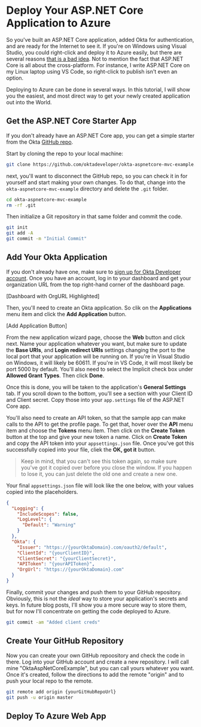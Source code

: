 # Deploy Your ASP.NET Core Application to Azure

So you've built an ASP.NET Core application, added Okta for authentication, and are ready for the Internet to see it. If you're on Windows using Visual Studio, you could right-click and deploy it to Azure easily, but there are several reasons [that is a bad idea](https://damianbrady.com.au/2018/02/01/friends-dont-let-friends-right-click-publish/). Not to mention the fact that ASP.NET Core is all about the cross-platform. For instance, I write ASP.NET Core on my Linux laptop using VS Code, so right-click to publish isn't even an option. 

Deploying to Azure can be done in several ways. In this tutorial, I will show you the easiest, and most direct way to get your newly created application out into the World.

## Get the ASP.NET Core Starter App

If you don't already have an ASP.NET Core app, you can get a simple starter from the Okta [GitHub repo](https://github.com/oktadeveloper/okta-aspnetcore-mvc-example).

Start by cloning the repo to your local machine:

```bash
git clone https://github.com/oktadeveloper/okta-aspnetcore-mvc-example.git
```

next, you'll want to disconnect the GitHub repo, so you can check it in for yourself and start making your own changes. To do that, change into the `okta-aspnetcore-mvc-example` directory and delete the `.git` folder.

```bash
cd okta-aspnetcore-mvc-example
rm -rf .git
```
Then initialize a Git repository in that same folder and commit the code.

```bash
git init
git add -A
git commit -m "Initial Commit"
```

## Add Your Okta Application
If you don't already have one, make sure to [sign up for Okta Developer account](https://developer.okta.com/signup/). Once you have an account, log in to your dashboard and get your organization URL from the top right-hand corner of the dashboard page.

[Dashboard with OrgURL Highlighted]

Then, you'll need to create an Okta application. So clik on the **Applications** menu item and click the **Add Application** button.

[Add Application Button]

From the new application wizard page, choose the **Web** button and click next. Name your application whatever you want, but make sure to update the **Base URIs**, and **Login redirect URIs** settings changing the port to the local port that your application will be running on. If you're in Visual Studio on Windows, it will likely be 60611. If you're in VS Code, it will most likely be port 5000 by default. You'll also need to select the Implicit check box under **Allowed Grant Types**. Then click **Done**.

Once this is done, you will be taken to the application's **General Settings** tab. If you scroll down to the bottom, you'll see a section with your Client ID and Client secret. Copy those into your `app.settings` file of the ASP.NET Core app.

You'll also need to create an API token, so that the sample app can make calls to the API to get the profile page. To get that, hover over the **API** menu item and choose the **Tokens** menu item. Then click on the **Create Token** button at the top and give your new token a name. Click on **Create Token** and copy the API token into your `appsettings.json` file. Once you've got this successfully copied into your file, cliek the **OK, got it** button. 

>Keep in mind, that you can't see this token again, so make sure you've got it copied over before you close the window. If you happen to lose it, you can just delete the old one and create a new one.

Your final `appsettings.json` file will look like the one below, with your values copied into the placeholders.

```json
{
  "Logging": {
    "IncludeScopes": false,
    "LogLevel": {
      "Default": "Warning"
    }
  },
  "Okta": {
    "Issuer": "https://{yourOktaDomain}.com/oauth2/default",
    "ClientId": "{yourClientID}",
    "ClientSecret": "{yourClientSecret}",
    "APIToken": "{yourAPIToken}",
    "OrgUrl": "https://{yourOktaDomain}.com"
  }
}
```

Finally, commit your changes and push them to your GitHub repository. Obviously, this is not the *ideal* way to store your application's secrets and keys. In future blog posts, I'll show you a more secure way to store them, but for now I'll concentrate on getting the code deployed to Azure.

```bash
git commit -am "Added client creds"
```

## Create Your GitHub Repository

Now you can create your own GitHub repoository and check the code in there. Log into your GitHub account and create a new repository. I will call mine "OktaAspNetCoreExample", but you can call yours whatever you want. Once it's created, follow the directions to add the remote "origin" and to push your local repo to the remote.

```bash
git remote add origin {yourGitHubRepoUrl}
git push -u origin master
```

## Deploy To Azure Web App




